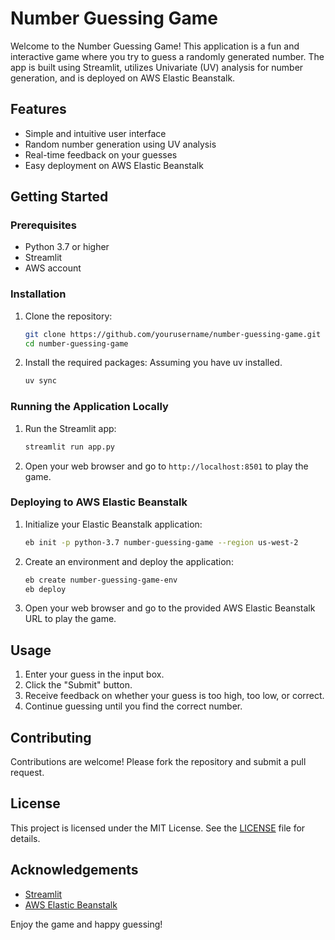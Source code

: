# Number Guessing Game

Welcome to the Number Guessing Game! This application is a fun and interactive game where you try to guess a randomly generated number. The app is built using Streamlit, utilizes Univariate (UV) analysis for number generation, and is deployed on AWS Elastic Beanstalk.

## Features

- Simple and intuitive user interface
- Random number generation using UV analysis
- Real-time feedback on your guesses
- Easy deployment on AWS Elastic Beanstalk

## Getting Started

### Prerequisites

- Python 3.7 or higher
- Streamlit
- AWS account

### Installation

1. Clone the repository:
    ```bash
    git clone https://github.com/yourusername/number-guessing-game.git
    cd number-guessing-game
    ```

2. Install the required packages:
    Assuming you have uv installed.
    ```bash
    uv sync
    ```

### Running the Application Locally

1. Run the Streamlit app:
    ```bash
    streamlit run app.py
    ```

2. Open your web browser and go to `http://localhost:8501` to play the game.

### Deploying to AWS Elastic Beanstalk

1. Initialize your Elastic Beanstalk application:
    ```bash
    eb init -p python-3.7 number-guessing-game --region us-west-2
    ```

2. Create an environment and deploy the application:
    ```bash
    eb create number-guessing-game-env
    eb deploy
    ```

3. Open your web browser and go to the provided AWS Elastic Beanstalk URL to play the game.

## Usage

1. Enter your guess in the input box.
2. Click the "Submit" button.
3. Receive feedback on whether your guess is too high, too low, or correct.
4. Continue guessing until you find the correct number.

## Contributing

Contributions are welcome! Please fork the repository and submit a pull request.

## License

This project is licensed under the MIT License. See the [LICENSE](LICENSE) file for details.

## Acknowledgements

- [Streamlit](https://www.streamlit.io/)
- [AWS Elastic Beanstalk](https://aws.amazon.com/elasticbeanstalk/)

Enjoy the game and happy guessing!